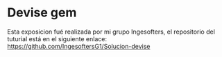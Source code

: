 # Devise gem

Esta exposicion fué realizada por mi grupo Ingesofters, el repositorio del tuturial está en el siguiente enlace:
https://github.com/IngesoftersG1/Solucion-devise
